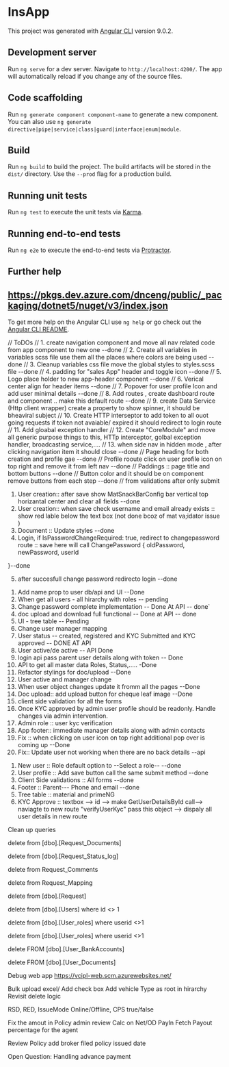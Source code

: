 # InsApp

This project was generated with [Angular CLI](https://github.com/angular/angular-cli) version 9.0.2.

## Development server

Run `ng serve` for a dev server. Navigate to `http://localhost:4200/`. The app will automatically reload if you change any of the source files.

## Code scaffolding

Run `ng generate component component-name` to generate a new component. You can also use `ng generate directive|pipe|service|class|guard|interface|enum|module`.

## Build

Run `ng build` to build the project. The build artifacts will be stored in the `dist/` directory. Use the `--prod` flag for a production build.

## Running unit tests

Run `ng test` to execute the unit tests via [Karma](https://karma-runner.github.io).

## Running end-to-end tests

Run `ng e2e` to execute the end-to-end tests via [Protractor](http://www.protractortest.org/).

## Further help

## https://pkgs.dev.azure.com/dnceng/public/_packaging/dotnet5/nuget/v3/index.json 
To get more help on the Angular CLI use `ng help` or go check out the [Angular CLI README](https://github.com/angular/angular-cli/blob/master/README.md).

// ToDOs
// 1. create navigation component and move all nav related code from app component to new one --done
// 2. Create all variables in variables scss file use them all the places where colors are being used --done
// 3. Cleanup variables css file move the global styles to styles.scss file --done
// 4. padding for "sales App" header and toggle icon --done
// 5. Logo place holder to new app-header component --done
// 6. Verical center align for header items --done
// 7. Popover for user profile Icon and add user minimal details --done
// 8. Add routes , create dashboard route and component .. make this default route --done
// 9. create Data Service (Http client wrapper) create a property to show spinner, it should be bheaviral subject
// 10. Create HTTP interseptor to add token to all ouot going requests if token not avaiable/ expired it should redirect to login route
// 11. Add gloabal exception handler
// 12. Create "CoreModule" and move all generic purpose things to this, HTTp interceptor, golbal exception handler, broadcasting service,....
// 13. when side nav in hidden mode , after clicking navigation item it should close --done
// Page heading for both creation and profile gae --done
// Profile rooute click on user profile icon on top right and remove it from left nav --done
// Paddings :: page title and bottom buttons --done
// Button color and it should be on component remove buttons from each step --done
// from validations after only submit

1. User creation:: after save show MatSnackBarConfig bar vertical top horizantal center and clear all fields --done
2. User creation:: when save check username and email already exists :: show red lable below the text box (not done bcoz of mat va;idator issue )
3. Document :: Update styles --done
4. Login, if IsPasswordChangeRequired: true, redirect to changepassword route :: save here will call ChangePassword {
   oldPassword,
   newPassword,
   userId

}--done

5. after succesfull change password redirecto login --done

1) Add name prop to user db/api and UI --Done
2) When get all users - all hirarchy with roles -- pending
3) Change password complete implementation -- Done At API -- done`
4) doc upload and download full functional -- Done at API -- done
5) UI - tree table -- Pending
6) Change user manager mapping
7) User status -- created, registered and KYC Submitted and KYC approved -- DONE AT API
8) User active/de active -- API Done
9) login api pass parent user details along with token -- Done
10) API to get all master data Roles, Status,..... -Done
11) Refactor stylings for doc/upload --Done
12) User active and manager change
13) When user object changes update it fromm all the pages --Done
14) Doc upload:: add upload button for cheque leaf image --Done
15) client side validation for all the forms
16) Once KYC approved by admin user profile should be readonly. Handle changes via admin intervention.
17) Admin role :: user kyc verification
18) App footer:: immediate manager details along with admin contacts
19) Fix :: when clicking on user icon on top right additional pop over is coming up --Done
20) Fix:: Update user not working when there are no back details --api

1. New user :: Role default option to --Select a role-- --done
2. User profile :: Add save button call the same submit method --done
3. Client Side validations :: All forms --done
4. Footer :: Parent--- Phone and email --done
5. Tree table :: material and primeNG
6. KYC Approve :: textbox --> id --> make GetUserDetailsById call--> naviagte to new route "verifyUserKyc" pass this object --> dispaly all user details in new route


Clean up queries



delete from [dbo].[Request_Documents]

delete from [dbo].[Request_Status_log]

delete from Request_Comments

delete from Request_Mapping

delete from [dbo].[Request]

delete from [dbo].[Users] where id <> 1

delete from [dbo].[User_roles] where userid <>1

delete from [dbo].[User_roles] where userid <>1

delete FROM [dbo].[User_BankAccounts]

delete FROM [dbo].[User_Documents]


Debug web app
https://vcipl-web.scm.azurewebsites.net/


Bulk upload excel/ Add check box
Add vehicle Type as root in hirarchy
Revisit delete logic

RSD, RED, IssueMode Online/Offline, CPS true/false

Fix the amout in Policy admin review
  Calc on Net/OD
    PayIn
      Fetch Payout percentage for the agent

Review Policy
  add broker filed
  policy issued date



Open Question: Handling advance payment
